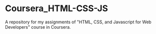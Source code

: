 # Coursera_HTML-CSS-JS
A repository for my assignments of "HTML, CSS, and Javascript for Web Developers" course in Coursera.
